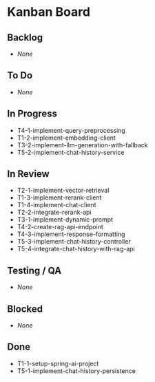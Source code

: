 # Kanban Board

## Backlog
- _None_

## To Do
- _None_

## In Progress
- T4-1-implement-query-preprocessing
 - T1-2-implement-embedding-client
 - T3-2-implement-llm-generation-with-fallback
 - T5-2-implement-chat-history-service

## In Review
- T2-1-implement-vector-retrieval
- T1-3-implement-rerank-client
- T1-4-implement-chat-client
- T2-2-integrate-rerank-api
- T3-1-implement-dynamic-prompt
- T4-2-create-rag-api-endpoint
- T4-3-implement-response-formatting
- T5-3-implement-chat-history-controller
- T5-4-integrate-chat-history-with-rag-api

## Testing / QA
- _None_

## Blocked
- _None_

## Done
- T1-1-setup-spring-ai-project
- T5-1-implement-chat-history-persistence
